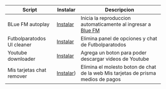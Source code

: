 | Script | Instalar | Descripcion |
| ------ | ------- | ------- | 
| BLue FM autoplay | [Instalar](https://github.com/zeeh1975/UserScripts/raw/main/BlueFM%20autoplay.user.js) | Inicia la reproduccion automaticamente al ingresar a [Blue FM](https://bluefm.com.ar/) |
| Futbolparatodos UI cleaner | [Instalar](https://github.com/zeeh1975/UserScripts/raw/main/futbolparatodos%20UI%20cleaner.user.js) | Elimina panel de opciones y chat de Futbolparatodos |
| Youtube downloader | [Instalar](https://github.com/zeeh1975/UserScripts/raw/main/Youtube%20download%20redirector.user.js) | Agrega un boton para poder descargar videos de Youtube |
| Mis tarjetas chat remover | [Instalar](https://github.com/zeeh1975/UserScripts/blob/main/mistarjetas%20prismamediosdepago%20chat%20remove.user.js)) | Elimina el molesto boton de chat de la web Mis tarjetas de prisma medios de pagos |
 
 
